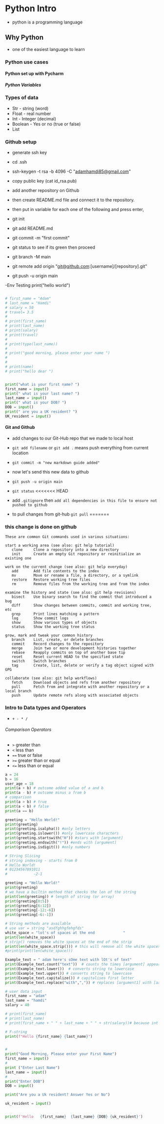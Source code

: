 # Python Intro
- python is a programming language
## Why Python
- one of the easiest language to learn
### Python use cases
#### Python set up with Pycharm
##### Python Variables
### Types of data
- Str - string (word)
- Float - real number
- Int - Integer (decimal)
- Boolean - Yes or no (true or false)
- List 

### Github setup
- generate ssh key
- cd .ssh
- ssh-keygen -t rsa -b 4096 -C "adamhamdi85@gmail.com"
- copy public key (cat id_rsa.pub)
- add another repository on Github
- then create README.md file and connect it to the repository.

- then put in variable for each one of the following and press enter,
- git init
- git add README.md
- git commit -m "first commit"
- git status to see if its green then proceed
- git branch -M main
- git remote add origin "git@github.com:[username]/[repository].git"
- git push -u origin main

-Env Testing print("hello world")

```python

# first_name = "Adam"
# last_name = "Hamdi"
# salary = 50
# travel= 3.5
#
# print(first_name)
# print(last_name)
# print(salary)
# print(travel)
#
# print(type(last_name))
# 
# print("good morning, please enter your name ")
#
#
# print(name)
# print("hello dear ")


print("what is your first name? ")
first_name = input()
print(" what is your last name? ")
last_name = input()
print(" what is your DOB? ")
DOB = input()
print(" are you a UK resident? ")
UK_resident = input()
```

#### Git and Github
- add changes to our Git-Hub repo that we made to local host

- `git add filename` or `git add .` means push everything from current location
- `git commit -m "new markdown guide added"`
- now let's send this new data to github
- `git push -u origin main` 
- `git status`
<<<<<<< HEAD
- add `.gitignore` then `add all dependencies in this file to ensure not pushed to github`
- to pull changes from git-hub `git pull`
=======
### this change is done on github
```
These are common Git commands used in various situations:

start a working area (see also: git help tutorial)
   clone     Clone a repository into a new directory
   init      Create an empty Git repository or reinitialize an existing one

work on the current change (see also: git help everyday)
   add       Add file contents to the index
   mv        Move or rename a file, a directory, or a symlink
   restore   Restore working tree files
   rm        Remove files from the working tree and from the index

examine the history and state (see also: git help revisions)
   bisect    Use binary search to find the commit that introduced a bug
   diff      Show changes between commits, commit and working tree, etc
   grep      Print lines matching a pattern
   log       Show commit logs
   show      Show various types of objects
   status    Show the working tree status

grow, mark and tweak your common history
   branch    List, create, or delete branches
   commit    Record changes to the repository
   merge     Join two or more development histories together
   rebase    Reapply commits on top of another base tip
   reset     Reset current HEAD to the specified state
   switch    Switch branches
   tag       Create, list, delete or verify a tag object signed with GPG

collaborate (see also: git help workflows)
   fetch     Download objects and refs from another repository
   pull      Fetch from and integrate with another repository or a local branch
   push      Update remote refs along with associated objects
```


### Intro to Data types and Operators
- `+ - * /`

###### Comparison Operators
- `>` greater than
- `<` less than
- `==` true or false
- `>=` greater than or equal
- `<=` less than or equal
```python
a = 24
b = 16
user_age = 18
print(a + b) # outcome added value of a and b
print(a - b) # outcome minus a from b
# comparison
print(a > b) # true
print(a < b) # false
print(a == b)
```


```python
greeting = "Hello World!"
print(greeting)
print(greeting.isalpha()) #only letters
print(greeting.islower()) #only lowercase characters
print(greeting.startswith("H")) #stars with [argument]
print(greeting.endswith("!")) #ends with [argument]
print(greeting.isdigit()) #only numbers
```
```python
# String Slicing
# string indexing - starts from 0
# Hello World!
# 01234567891011
#            -2-1

greeting = "Hello World!"
print(greeting)
# we have a builtin method that checks the len of the string
print(len(greeting)) # length of string (or array)
print(greeting[0:5])
print(greeting[6:12])
print(greeting[-12:-6])
print(greeting[-6:-1])

# String methods are available
# use var = string "asdfghhgfehgfds"
white_space = "lot's of spaces at the end             "
print(len(white_space))
# strip() removes the white spaces at the end of the strip
print(len(white_space.strip())) # this will remove all the white spaces at the end
#print(print(len(white_space)))

Example_text = " adam here's sOme text with lOt's of text"
print(Example_text.count("text"))  # counts the times [argument] appears in the string
print(Example_text.lower())  # converts string to lowercase
print(Example_text.upper()) # converts string to lowercase
print(Example_text.capitalize()) # capitalises first letter
print(Example_text.replace("with",",")) # replaces [argument1] with [argument2]

```
```python
# user data input
first_name = "adam"
last_name = "hamdi"
salary = 40

# print(first_name)
# print(last_name)
# print(first_name + " " + last_name + " " + str(salary))# because int change to str()

# F-string
print(f"Hello {first_name} {last_name}")


#
print("Good Morning, Please enter your First Name")
first_name = input()
#
print ("Enter Last Name")
last_name = input()
#
print("Enter DOB")
DOB = input()

print("Are you a Uk resident? Answer Yes or No")

uk_resident = input()


print(f'Hello   {first_name}  {last_name} {DOB} {uk_resident}')
```